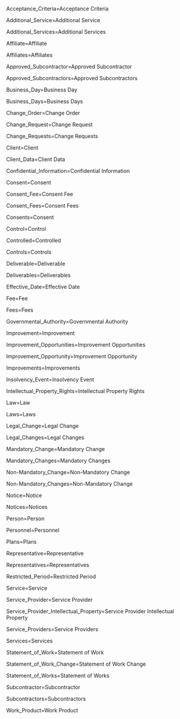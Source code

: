 Acceptance_Criteria=<span class="definedterm">Acceptance Criteria</span>

Additional_Service=<span class="definedterm">Additional Service</span>

Additional_Services=<span class="definedterm">Additional Services</span>

Affiliate=<span class="definedterm">Affiliate</span>

Affiliates=<span class="definedterm">Affiliates</span>

Approved_Subcontractor=<span class="definedterm">Approved Subcontractor</span>

Approved_Subcontractors=<span class="definedterm">Approved Subcontractors</span>

Business_Day=<span class="definedterm">Business Day</span>

Business_Days=<span class="definedterm">Business Days</span>

Change_Order=<span class="definedterm">Change Order</span>

Change_Request=<span class="definedterm">Change Request</span>

Change_Requests=<span class="definedterm">Change Requests</span>

Client=<span class="definedterm">Client</span>

Client_Data=<span class="definedterm">Client Data</span>

Confidential_Information=<span class="definedterm">Confidential Information</span>

Consent=<span class="definedterm">Consent</span>

Consent_Fee=<span class="definedterm">Consent Fee</span>

Consent_Fees=<span class="definedterm">Consent Fees</span>

Consents=<span class="definedterm">Consent</span>

Control=<span class="definedterm">Control</span>

Controlled=<span class="definedterm">Controlled</span>

Controls=<span class="definedterm">Controls</span>

Deliverable=<span class="definedterm">Deliverable</span>

Deliverables=<span class="definedterm">Deliverables</span>

Effective_Date=<span class="definedterm">Effective Date</span>

Fee=<span class="definedterm">Fee</span>

Fees=<span class="definedterm">Fees</span>

Governmental_Authority=<span class="definedterm">Governmental Authority</span>

Improvement=<span class="definedterm">Improvement</span>

Improvement_Opportunities=<span class="definedterm">Improvement Opportunities</span>

Improvement_Opportunity=<span class="definedterm">Improvement Opportunity</span>

Improvements=<span class="definedterm">Improvements</span>

Insolvency_Event=<span class="definedterm">Insolvency Event</span>

Intellectual_Property_Rights=<span class="definedterm">Intellectual Property Rights</span>

Law=<span class="definedterm">Law</span>

Laws=<span class="definedterm">Laws</span>

Legal_Change=<span class="definedterm">Legal Change</span>

Legal_Changes=<span class="definedterm">Legal Changes</span>

Mandatory_Change=<span class="definedterm">Mandatory Change

Mandatory_Changes=<span class="definedterm">Mandatory Changes

Non-Mandatory_Change=<span class="definedterm">Non-Mandatory Change

Non-Mandatory_Changes=<span class="definedterm">Non-Mandatory Change

Notice=<span class="definedterm">Notice</span>

Notices=<span class="definedterm">Notices</span>

Person=<span class="definedterm">Person

Personnel=<span class="definedterm">Personnel

Plans=<span class="definedterm">Plans

Representative=<span class="definedterm">Representative

Representatives=<span class="definedterm">Representatives

Restricted_Period=<span class="definedterm">Restricted Period

Service=<span class="definedterm">Service

Service_Provider=<span class="definedterm">Service Provider</span>

Service_Provider_Intellectual_Property=<span class="definedterm">Service Provider Intellectual Property

Service_Providers=<span class="definedterm">Service Providers

Services=<span class="definedterm">Services

Statement_of_Work=<span class="definedterm">Statement of Work

Statement_of_Work_Change=<span class="definedterm">Statement of Work Change

Statement_of_Works=<span class="definedterm">Statement of Works

Subcontractor=<span class="definedterm">Subcontractor

Subcontractors=<span class="definedterm">Subcontractors

Work_Product=<span class="definedterm">Work Product

